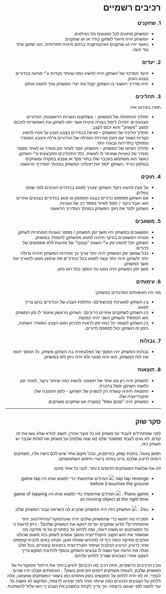 <div dir='rtl' lang='he'>

# רכיבים רשמיים
 
### 1. שחקנים

* המשחק מתאים לכל האנשים וכל הגילאים 
* המשחק יהיה מיועד לשחקן בודד או זוג שחקנים
* כאשר יהיו זוג שחקנים האינטרקציה בניהם תיהיה תחרותית, הם ישחקו אחד נגד השני.

### 2. יעדים

* היעד המרכזי של השחקן יהיה להשיג כמה שיותר נקודות ע"י פגיעה בכדורים בצבע הנכון.
* יהיה מדריך ראשוני בו השחקן יקבל את יעדי המשחק ואיך להשיג אותם. 


### 3. תהליכים

תארו בפירוט את:

* תהליך ההתחלה של המשחק - בשלושים השניות הראשונות, הכדורים הצבעוניים יתחילו ליפול בצורה איטית אשר יתנו לשחקן את האפשרות להכנס למצב "משחק" והוא יכנס לקצב.
*	תהליך הליבה של המשחק – פגיעה בכודרים בצבע הנכון על מנת להשיג נקודות כשאר עם הזמן מהירות הנפילה של הכדורים גדלה והצבע המוגדר מתחלף בתדירות גבוהה יותר.
*	תהליך הסיום של המשחק – המשחק יגמר לאחר זמן מוגדר או לאחר מספר מוגדר של טעויות שמותר לו לעשות.
 כלל התהליכים מתבצעים ע"י השחקן כאשר הוא משתמש בעכבר שלו בתור פקד או אצבע במקרה ומשחקים בטלפון הנייד.
 השחקן ילמד את תהליכי המשחק במהלך המדריך הראשוני.  

### 4. חוקים

* על מנת להשיג ניקוד השחקן יצטרך לפגוע בכדורים הנכונים לפני שהם נופלים.
* אם השחקן מפספס כדורים בצבע המסומן או פוגע בכדורים בצבעים אחרים הוא יאבד ניקוד / יפסל לאחר מספר רב של טעויות.
* השחקן ילמד את חוקי המשחק במהלך המדריך הראשוני


### 5. משאבים

* המשאבים במשחק יהיו משך זמן המשחק / מספר טעויות המותרות לשחקן
* מטרת המשאבים בעיקר תיהיה למנוע מהשחקן להפסיד במשחק.
* השחקן יוכל להשיג זמן ע"י השגת "קומבו" של פגיעות ללא פספוסים של כדורים. 
* ככל שמשך זמן המשחק יהיה יותר ארוך כך מהירות המשחק תיהיה גדולה יותר ולשחקן יהיה יותר קשה לפגוע בכל הכדורים מה שימנע ממנו להאריך את משך המשחק.
* משך זמן המשחק יהיה מוצג על המסך בכל רגע נתון.

### 6. עימותים

מה יהיו העימותים המרכזיים במשחק:

* בין השחקן למערכת (מכשולים): החלפת הצבע של הכדורים בהם צריך לפגוע.
* בין השחקן לשחקנים אחרים (יריבים): השחקן הראשון שיגמר לו זמן המשחק הוא המפסיד והשחקן השני יהיה המנצח.
* בין השחקן לעצמו: כל כמה זמן לראות ולבדוק האם הצבע המוגדר השתנה, בזמן זה השחקן יכול לפספס כדורים. 


### 7. גבולות
* גבולות המשחק יהיו המסך של הפלטפורה בה השחקן משחק.
 כל המסך יהווה את לוח המשחק, הוא יהיה סטטי ולא יהיה ניתן לזוז במשחק. 

### 8. תוצאות

* למשחק יהיה רק סוג אחד של תוצאה: להשיג כמה שיותר ניקוד, לאחר זמן כלשהו השחקן יפסל בהכרח. 
* התוצאה תיהיה קשורה רק לכשרון של השחקן - לזמן התגובה שלו והקורדינציה שלו. 
* המשחק יהיה "סכום אפס" במקרה וזוג שחקנים משחקים.

---

## סקר שוק

לפני שמתחילים לעבוד על משחק (או כל מוצר אחר), חשוב לוודא שלא עשו את זה קודם. לא נעים לעבוד סמסטר שלם (או שנה שלמה) על משחק ואז לגלות שכבר יש משחק כזה. 

חפשו בגוגל, בחנות play, בפייסבוק, ובכל מקום אחר שיש לכם גישה אליו, משחקים דומים לרעיון שלכם. ציינו באיזה ביטויי-חיפוש השתמשתם.

זהו את שלושת המשחקים הדומים ביותר. לגבי כל אחד מהם:

* tap tap revenge: <img src="https://www.gamezebo.com/wp-content/uploads/2021/08/games-9088-mza_6515523580078359131-320x400.jpeg">
המילים שחיפשתי כדי למצוא אותו היו game tap before it touches the ground
* Piano game : <img src="https://cdn.apkmonk.com/images/game.piano.music.tiles.challenge.png">
המילים שחיפשתי כדי למצוא אותו היו game of tapping on moving object at the right time
* Osu : <img src="https://a.fsdn.com/con/app/proj/osu.mirror/screenshots/osulazer.jpeg/max/max/1">
המשחק הזה היה המשחק שהביא לנו השראה עבור המשחק שלנו.

* הסבירו מה תעשו כדי שהמשחק שלכם יהיה שונה/מקורי/מיוחד/טוב יותר מהמתחרים?  מדוע שחקנים יעדיפו דווקא את המשחק שלכם? : ניתן לראות כי כל המשחקים יש משהו דומה, שזה ללחוץ על כפתורים על פי מוזיקה מה שמשפר את חוש הקצב והקורדינציה ומושך אנשים לשחק בזה משום שכולנו אוהבים מוזיקה וכמה כיף זה להרגיש שאתה מנגן. אנחנו באים להביא קונספט אחר לרעיון, הרעיון הבלבול ושיפור הקורדינציה בתנאים קיצוניים, בכל שלב נעלה את הרמה ואף נשנה לו צבעים והשחקן בנוסף ללחיצת המקש צריך לעקוב אחרי הצבעים שצריך ללחוץ עליהם.

מבין הרכיבים הרשמיים, 
איזה רכיב (או רכיבים) ידגיש ביותר את הייחוד והמקוריות של המשחק שלכם, לעומת משחקים דומים הקיימים בשוק? : העימותים אצלנו יהיו שונים לגמרי. זה לא יהיה ללחוץ על המקשים בזמן מתאים כמו בשאר המשחקים שמצאנו, אלה ללחוץ על הצבעים הנכונים כמה שיותר מהר לפני שיגיעו לרצפה, המיקום לא משנה כל עוד לחצנו לפני שנגעו ברצפה. אך צריך לקחת בחשבון את הצבע כי הוא עלול להשתנות.
</div>

